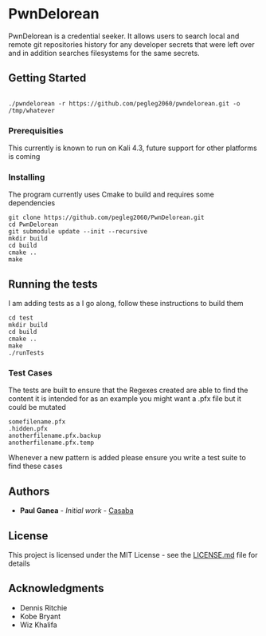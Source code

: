 # PwnDelorean 

PwnDelorean is a credential seeker. It allows users to search local and remote git repositories history for 
any developer secrets that were left over and in addition searches filesystems for the same secrets.

## Getting Started
```

./pwndelorean -r https://github.com/pegleg2060/pwndelorean.git -o /tmp/whatever
```

### Prerequisities
This currently is known to run on Kali 4.3, future support for other platforms is coming

### Installing

The program currently uses Cmake to build and requires some dependencies 

```
git clone https://github.com/pegleg2060/PwnDelorean.git
cd PwnDelorean
git submodule update --init --recursive
mkdir build
cd build
cmake ..
make
```

## Running the tests
I am adding tests as a I go along, follow these instructions to build them
```
cd test
mkdir build
cd build
cmake ..
make
./runTests
```
### Test Cases
The tests are built to ensure that the Regexes created are able to find the content it
is intended for as an example you might want a .pfx file but it could be mutated
```
somefilename.pfx
.hidden.pfx
anotherfilename.pfx.backup
anotherfilename.pfx.temp
```
Whenever a new pattern is added please ensure you write a test suite to find these cases

## Authors

* **Paul Ganea** - *Initial work* - [Casaba ](https://casaba.com)


## License
This project is licensed under the MIT License - see the [LICENSE.md](LICENSE.md) file for details

## Acknowledgments
* Dennis Ritchie 
* Kobe Bryant
* Wiz Khalifa


